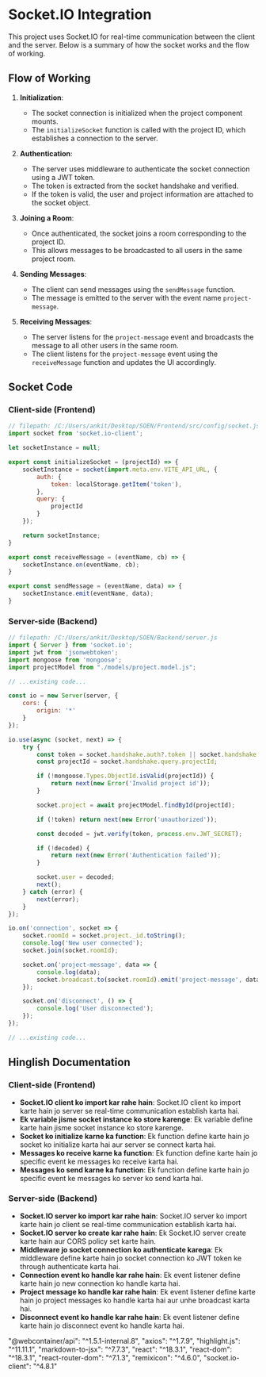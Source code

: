 # Socket.IO Integration

This project uses Socket.IO for real-time communication between the client and the server. Below is a summary of how the socket works and the flow of working.

## Flow of Working

1. **Initialization**:
   - The socket connection is initialized when the project component mounts.
   - The `initializeSocket` function is called with the project ID, which establishes a connection to the server.

2. **Authentication**:
   - The server uses middleware to authenticate the socket connection using a JWT token.
   - The token is extracted from the socket handshake and verified.
   - If the token is valid, the user and project information are attached to the socket object.

3. **Joining a Room**:
   - Once authenticated, the socket joins a room corresponding to the project ID.
   - This allows messages to be broadcasted to all users in the same project room.

4. **Sending Messages**:
   - The client can send messages using the `sendMessage` function.
   - The message is emitted to the server with the event name `project-message`.

5. **Receiving Messages**:
   - The server listens for the `project-message` event and broadcasts the message to all other users in the same room.
   - The client listens for the `project-message` event using the `receiveMessage` function and updates the UI accordingly.

## Socket Code

### Client-side (Frontend)

```javascript
// filepath: /C:/Users/ankit/Desktop/SOEN/Frontend/src/config/socket.js
import socket from 'socket.io-client';

let socketInstance = null;

export const initializeSocket = (projectId) => {
    socketInstance = socket(import.meta.env.VITE_API_URL, {
        auth: {
            token: localStorage.getItem('token'),
        },
        query: {
            projectId
        }
    });

    return socketInstance;
}

export const receiveMessage = (eventName, cb) => {
    socketInstance.on(eventName, cb);
}

export const sendMessage = (eventName, data) => {
    socketInstance.emit(eventName, data);
}
```

### Server-side (Backend)

```javascript
// filepath: /C:/Users/ankit/Desktop/SOEN/Backend/server.js
import { Server } from 'socket.io';
import jwt from 'jsonwebtoken';
import mongoose from 'mongoose';
import projectModel from "./models/project.model.js";

// ...existing code...

const io = new Server(server, {
    cors: {
        origin: '*'
    }
});

io.use(async (socket, next) => {
    try {
        const token = socket.handshake.auth?.token || socket.handshake.headers.authorization?.split(' ')[1];
        const projectId = socket.handshake.query.projectId;

        if (!mongoose.Types.ObjectId.isValid(projectId)) {
            return next(new Error('Invalid project id'));
        }

        socket.project = await projectModel.findById(projectId);

        if (!token) return next(new Error('unauthorized'));

        const decoded = jwt.verify(token, process.env.JWT_SECRET);

        if (!decoded) {
            return next(new Error('Authentication failed'));
        }

        socket.user = decoded;
        next();
    } catch (error) {
        next(error);
    }
});

io.on('connection', socket => {
    socket.roomId = socket.project._id.toString();
    console.log('New user connected');
    socket.join(socket.roomId);

    socket.on('project-message', data => {
        console.log(data);
        socket.broadcast.to(socket.roomId).emit('project-message', data);
    });

    socket.on('disconnect', () => {
        console.log('User disconnected');
    });
});

// ...existing code...
```

## Hinglish Documentation

### Client-side (Frontend)

- **Socket.IO client ko import kar rahe hain**: Socket.IO client ko import karte hain jo server se real-time communication establish karta hai.
- **Ek variable jisme socket instance ko store karenge**: Ek variable define karte hain jisme socket instance ko store karenge.
- **Socket ko initialize karne ka function**: Ek function define karte hain jo socket ko initialize karta hai aur server se connect karta hai.
- **Messages ko receive karne ka function**: Ek function define karte hain jo specific event ke messages ko receive karta hai.
- **Messages ko send karne ka function**: Ek function define karte hain jo specific event ke messages ko server ko send karta hai.

### Server-side (Backend)

- **Socket.IO server ko import kar rahe hain**: Socket.IO server ko import karte hain jo client se real-time communication establish karta hai.
- **Socket.IO server ko create kar rahe hain**: Ek Socket.IO server create karte hain aur CORS policy set karte hain.
- **Middleware jo socket connection ko authenticate karega**: Ek middleware define karte hain jo socket connection ko JWT token ke through authenticate karta hai.
- **Connection event ko handle kar rahe hain**: Ek event listener define karte hain jo new connection ko handle karta hai.
- **Project message ko handle kar rahe hain**: Ek event listener define karte hain jo project messages ko handle karta hai aur unhe broadcast karta hai.
- **Disconnect event ko handle kar rahe hain**: Ek event listener define karte hain jo disconnect event ko handle karta hai.


 "@webcontainer/api": "^1.5.1-internal.8",
    "axios": "^1.7.9",
    "highlight.js": "^11.11.1",
    "markdown-to-jsx": "^7.7.3",
    "react": "^18.3.1",
    "react-dom": "^18.3.1",
    "react-router-dom": "^7.1.3",
    "remixicon": "^4.6.0",
    "socket.io-client": "^4.8.1"
  